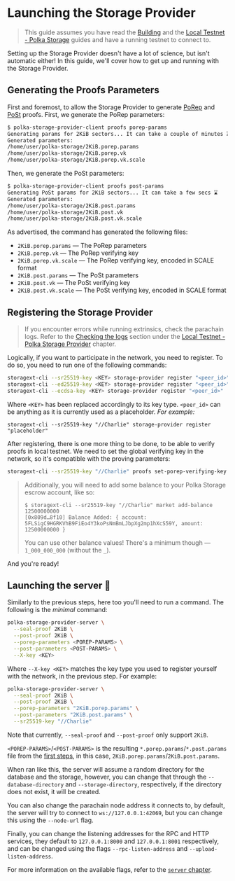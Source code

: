 # Launching the Storage Provider

> This guide assumes you have read the [Building](./building/index.md)
> and the [Local Testnet - Polka Storage](./local-testnet/index.md) guides
> and have a running testnet to connect to.

Setting up the Storage Provider doesn't have a lot of science, but isn't automatic either!
In this guide, we'll cover how to get up and running with the Storage Provider.

## Generating the Proofs Parameters

First and foremost, to allow the Storage Provider to generate [PoRep](https://docs.filecoin.io/basics/the-blockchain/proofs#proof-of-replication-porep)
and [PoSt](https://docs.filecoin.io/basics/the-blockchain/proofs#proof-of-spacetime-post) proofs.
First, we generate the PoRep parameters:
```bash
$ polka-storage-provider-client proofs porep-params
Generating params for 2KiB sectors... It can take a couple of minutes ⌛
Generated parameters:
/home/user/polka-storage/2KiB.porep.params
/home/user/polka-storage/2KiB.porep.vk
/home/user/polka-storage/2KiB.porep.vk.scale
```
Then, we generate the PoSt parameters:
```bash
$ polka-storage-provider-client proofs post-params
Generating PoSt params for 2KiB sectors... It can take a few secs ⌛
Generated parameters:
/home/user/polka-storage/2KiB.post.params
/home/user/polka-storage/2KiB.post.vk
/home/user/polka-storage/2KiB.post.vk.scale
```

As advertised, the command has generated the following files:

* `2KiB.porep.params` — The PoRep parameters
* `2KiB.porep.vk` — The PoRep verifying key
* `2KiB.porep.vk.scale` — The PoRep verifying key, encoded in SCALE format
* `2KiB.post.params` — The PoSt parameters
* `2KiB.post.vk` — The PoSt verifying key
* `2KiB.post.vk.scale` — The PoSt verifying key, encoded in SCALE format

## Registering the Storage Provider

> If you encounter errors while running extrinsics, check the parachain logs.
> Refer to the [Checking the logs](./local-testnet/index.md#checking-the-logs) section under the
> [Local Testnet - Polka Storage Provider](./local-testnet/index.md) chapter.

Logically, if you want to participate in the network, you need to register.
To do so, you need to run one of the following commands:

```bash
storagext-cli --sr25519-key <KEY> storage-provider register "<peer_id>"
storagext-cli --ed25519-key <KEY> storage-provider register "<peer_id>"
storagext-cli --ecdsa-key <KEY> storage-provider register "<peer_id>"
```


Where `<KEY>` has been replaced accordingly to its key type.
`<peer_id>` can be anything as it is currently used as a placeholder. *For example:*
```
storagext-cli --sr25519-key "//Charlie" storage-provider register "placeholder"
```

After registering, there is one more thing to be done, to be able to verify proofs in local testnet.
We need to set the global verifying key in the network, so it's compatible with the proving parameters:

```bash
storagext-cli --sr25519-key "//Charlie" proofs set-porep-verifying-key @2KiB.porep.vk.scale
```

> Additionally, you will need to add some balance to your Polka Storage escrow account, like so:
> ```
> $ storagext-cli --sr25519-key "//Charlie" market add-balance 12500000000
> [0x809d…8f10] Balance Added: { account: 5FLSigC9HGRKVhB9FiEo4Y3koPsNmBmLJbpXg2mp1hXcS59Y, amount: 12500000000 }
> ```
> You can use other balance values! There's a minimum though — `1_000_000_000` (without the `_`).

And you're ready!

## Launching the server 🚀

Similarly to the previous steps, here too you'll need to run a command.
The following is the *minimal* command:

```bash
polka-storage-provider-server \
  --seal-proof 2KiB \
  --post-proof 2KiB \
  --porep-parameters <POREP-PARAMS> \
  --post-parameters <POST-PARAMS> \
  --X-key <KEY>
```

Where `--X-key <KEY>` matches the key type you used to register yourself with the network, in the previous step. For example:
```bash
polka-storage-provider-server \
  --seal-proof 2KiB \
  --post-proof 2KiB \
  --porep-parameters "2KiB.porep.params" \
  --post-parameters "2KiB.post.params" \
  --sr25519-key "//Charlie"
```

Note that currently, `--seal-proof` and `--post-proof` only support `2KiB`.

`<POREP-PARAMS>`/`<POST-PARAMS>` is the resulting `*.porep.params`/`*.post.params` file from the [first steps](#generating-the-proofs-parameters),
in this case, `2KiB.porep.params`/`2KiB.post.params`.

When ran like this, the server will assume a random directory for the database and the storage, however,
you can change that through the `--database-directory` and `--storage-directory`, respectively,
if the directory does not exist, it will be created.

You can also change the parachain node address it connects to,
by default, the server will try to connect to `ws://127.0.0.1:42069`,
but you can change this using the `--node-url` flag.

Finally, you can change the listening addresses for the RPC and HTTP services,
they default to `127.0.0.1:8000` and `127.0.0.1:8001` respectively,
and can be changed using the flags `--rpc-listen-address` and `--upload-listen-address`.

For more information on the available flags, refer to the [`server` chapter](../storage-provider-cli/server.md).
